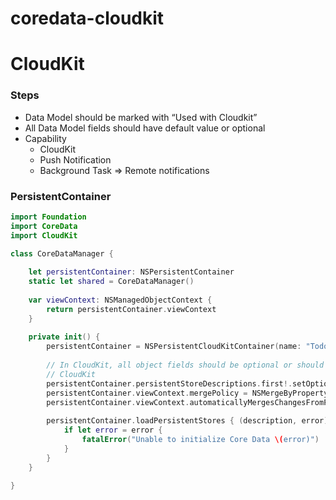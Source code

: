 # coredata-cloudkit

# CloudKit

### Steps

- Data Model should be marked with “Used with Cloudkit”
- All Data Model fields should have default value or optional
- Capability
    - CloudKit
    - Push Notification
    - Background Task ⇒ Remote notifications

### PersistentContainer

```swift
import Foundation
import CoreData
import CloudKit

class CoreDataManager {
    
    let persistentContainer: NSPersistentContainer
    static let shared = CoreDataManager()
    
    var viewContext: NSManagedObjectContext {
        return persistentContainer.viewContext
    }
    
    private init() {
        persistentContainer = NSPersistentCloudKitContainer(name: "TodoAppModel")
        
        // In CloudKit, all object fields should be optional or should have default value
        // CloudKit
        persistentContainer.persistentStoreDescriptions.first!.setOption(true as NSNumber, forKey: NSPersistentHistoryTrackingKey) // History Tracking
        persistentContainer.viewContext.mergePolicy = NSMergeByPropertyStoreTrumpMergePolicy // pick the change from the cloudkit
        persistentContainer.viewContext.automaticallyMergesChangesFromParent = true // also merge background task and main task
        
        persistentContainer.loadPersistentStores { (description, error) in
            if let error = error {
                fatalError("Unable to initialize Core Data \(error)")
            }
        }
    }
    
}
```
